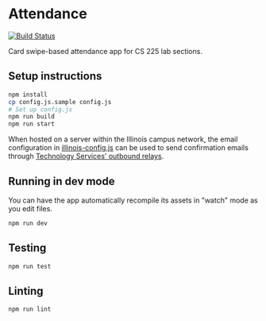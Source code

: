 # Attendance
[![Build Status](https://travis-ci.org/illinois/attendance.svg?branch=master)](https://travis-ci.org/illinois/attendance)

Card swipe-based attendance app for CS 225 lab sections.

## Setup instructions

```bash
npm install
cp config.js.sample config.js
# Set up config.js
npm run build
npm run start
```

When hosted on a server within the Illinois campus network, the email configuration in [illinois-config.js](illinois-config.js) can be used to send confirmation emails through [Technology Services' outbound relays](https://answers.uillinois.edu/illinois/page.php?id=47888).

## Running in dev mode

You can have the app automatically recompile its assets in "watch" mode as you edit files.

```bash
npm run dev
```

## Testing

```bash
npm run test
```

## Linting

```bash
npm run lint
```
